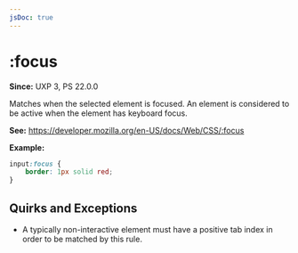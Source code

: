 ```yaml
---
jsDoc: true
---
```

# :focus

**Since:** UXP 3, PS 22.0.0

Matches when the selected element is focused. An element is considered to be active when the element has keyboard focus.

**See:** https://developer.mozilla.org/en-US/docs/Web/CSS/:focus

**Example:**

```css
input:focus {
    border: 1px solid red;
}
```

## Quirks and Exceptions

* A typically non-interactive element must have a positive tab index in order to be matched by this rule.

